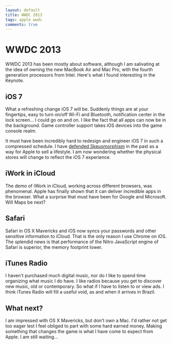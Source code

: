 ```yaml
---
layout: default
title: WWDC 2013
tags: apple wwdc
comments: true
---
```

# WWDC 2013

WWDC 2013 has been mostly about software, although I am salivating at the idea of owning the new MacBook Air and Mac Pro, with the fourth generation processors from Intel. Here's what I found interesting in the Keynote.

## iOS 7

What a refreshing change iOS 7 will be. Suddenly things are at your fingertips, easy to turn on/off Wi-Fi and Bluetooth, notification center in the lock screen... I could go on and on. I like the fact that all apps can now be in the background. Game controller support takes iOS devices into the game console realm.

It must have been incredibly hard to redesign and engineer iOS 7 in such a compressed schedule. I have [defended Skeuomorphism](_posts/2012/2012-09-18-skeuomorphism.md) in the past as a way for Apple to sell a lifestyle. I am now wondering whether the physical stores will change to reflect the iOS 7 experience.

## iWork in iCloud

The demo of iWork in iCloud, working across different browsers, was phenomenal. Apple has finally shown that it can deliver incredible apps in the browser. What a surprise that must have been for Google and Microsoft. Will Maps be next?

## Safari

Safari in OS X Mavericks and iOS now syncs your passwords and other sensitive information to iCloud. That is the only reason I use Chrome on iOS. The splendid news is that performance of the Nitro JavaScript engine of Safari is superior, the memory footprint lower.

## iTunes Radio

I haven't purchased much digital music, nor do I like to spend time organizing what music I do have. I like radios because you get to discover new music, old or contemporary. So what if I have to listen to or view ads. I think iTunes Radio will fill a useful void, as and when it arrives in Brazil.

## What next?

I am impressed with OS X Mavericks, but don't own a Mac. I'd rather not get too eager lest I feel obliged to part with some hard earned money. Making something that changes the game is what I have come to expect from Apple. I am still waiting...
